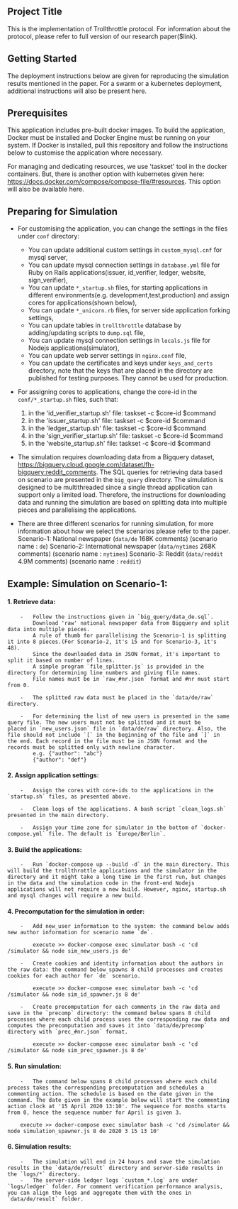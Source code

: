 <h2>Project Title</h2>

This is the implementation of Trollthrottle protocol. For information about the protocol, please refer to full version of our research paper($link).

<h2>Getting Started</h2>

The deployment instructions below are given for reproducing the simulation results mentioned in the paper. For a swarm or a kubernetes deployment, additional instructions will also be present here.

<h2>Prerequisites</h2>

This application includes pre-built docker images. To build the application, Docker must be installed and Docker Engine must be running on your system. If Docker is installed, pull this repository and follow the instructions below to customise the application where necessary.


For managing and dedicating resources, we use 'taskset' tool in the docker containers. But, there is another option with kubernetes given here: https://docs.docker.com/compose/compose-file/#resources. This option will also be available here.

<h2>Preparing for Simulation</h2>

*	For customising the application, you can change the settings in the files under `conf` directory:
	-	You can update additional custom settings in `custom_mysql.cnf` for mysql server,
	-	You can update mysql connection settings in `database.yml` file for Ruby on Rails applications(issuer, id_verifier, ledger, website, sign_verifier),
	-	You can update `*_startup.sh` files, for starting applications in different environments(e.g. development,test,production) and assign cores for applications(shown below),
	-	You can update `*_unicorn.rb` files, for server side application forking settings,
	-	You can update tables in `trollthrottle` database by adding/updating scripts to `dump.sql` file,
	-	You can update mysql connection settings in `locals.js` file for Nodejs applications(simulator),
	-	You can update web server settings in `nginx.conf` file,
	-	You can update the certificates and keys under `keys_and_certs` directory, note that the keys that are placed in the directory are published for testing purposes. They cannot be used for production. 

*	For assigning cores to applications, change the core-id in the `conf/*_startup.sh` files,
such that:
	1.	in the 'id_verifier_startup.sh' file:
		taskset -c $core-id $command
	2.	in the 'issuer_startup.sh' file:
		taskset -c $core-id $command
	3.	in the 'ledger_startup.sh' file:
		taskset -c $core-id $command
	4.	in the 'sign_verifier_startup.sh' file:
		taskset -c $core-id $command
	5.	in the 'website_startup.sh' file:
		taskset -c $core-id $command

*	The simulation requires downloading data from a Bigquery dataset, https://bigquery.cloud.google.com/dataset/fh-bigquery:reddit_comments.
	The SQL queries for retrieving data based on scenario are presented in the `big_query` directory. The simulation is designed to be multithreaded since a single thread application can support only a limited load.
	Therefore, the instructions for downloading data and running the simulation are based on splitting data into multiple pieces and parallelising the applications. 

*	There are three different scenarios for running simulation, for more information about how we select the scenarios please refer to the paper.
	Scenario-1: National newspaper (`data/de` 168K comments) (scenario name : `de`)
	Scenario-2: International newspaper (`data/nytimes` 268K comments) (scenario name : `nytimes`)
	Scenario-3: Reddit (`data/reddit` 4.9M comments) (scenario name : `reddit`)

<h2>	Example: Simulation on Scenario-1:</h2>

<h4>	1.	Retrieve data:</h4>

		-	Follow the instructions given in `big_query/data_de.sql`. 
			Download 'raw' national newspaper data from Bigquery and split data into multiple pieces.
			A rule of thumb for parallelising the Scenario-1 is splitting it into 8 pieces.(For Scenario-2, it's 15 and for Scenario-3, it's 48).
			Since the downloaded data in JSON format, it's important to split it based on number of lines.
			A simple program `file_splitter.js` is provided in the directory for determining line numbers and giving file names.
			File names must be in `raw_#nr.json` format and #nr must start from 0.

		-	The splitted raw data must be placed in the `data/de/raw` directory.

		-	For determining the list of new users is presented in the same query file. The new users must not be splitted and it must be 		placed in `new_users.json` file in `data/de/raw` directory. Also, the file should not include `[` in the beginning of the file and `]` in the end. Each record in the file must be in JSON format and the records must be splitted only with newline character. 
			e.g. {"author": "abc"}
			{"author": "def"}


<h4>	2.	Assign application settings:</h4>
	
		-	Assign the cores with core-ids to the applications in the `startup.sh` files, as presented above.

		-	Clean logs of the applications. A bash script `clean_logs.sh` presented in the main directory.

		-	Assign your time zone for simulator in the bottom of `docker-compose.yml` file. The default is `Europe/Berlin`.

<h4>	3.	Build the applications:</h4>

		-	Run `docker-compose up --build -d` in the main directory. This will build the trollthrottle applications and the simulator in the directory and it might take a long time in the first run, but changes in the data and the simulation code in the front-end Nodejs applications will not require a new build. However, nginx, startup.sh and mysql changes will require a new build. 

<h4>	4.	Precomputation for the simulation in order:</h4>

		-	Add new_user information to the system: the command below adds new author information for scenario name `de`.

			execute >> docker-compose exec simulator bash -c 'cd /simulator && node sim_new_users.js de'

		-	Create cookies and identity information about the authors in the raw data: the command below spawns 8 child processes and creates cookies for each author for `de` scenario.

			execute >> docker-compose exec simulator bash -c 'cd /simulator && node sim_id_spawner.js 8 de'

		-	Create precomputation for each comments in the raw data and save in the `precomp` directory: the command below spans 8 child processes where each child process uses the corresponding raw data and computes the precomputation and saves it into `data/de/precomp` directory with `prec_#nr.json` format.

			execute >> docker-compose exec simulator bash -c 'cd /simulator && node sim_prec_spawner.js 8 de'

<h4>	5.	Run simulation:</h4>

		-	The command below spans 8 child processes where each child process takes the corresponding precomputation and schedules a commenting action. The schedule is based on the date given in the command. The date given in the example below will start the commenting action clock at '15 April 2020 13:10'. The sequence for months starts from 0, hence the sequence number for April is given 3. 

		execute >> docker-compose exec simulator bash -c 'cd /simulator && node simulation_spawner.js 8 de 2020 3 15 13 10'

<h4>	6.	Simulation results:</h4>

		-	The simulation will end in 24 hours and save the simulation results in the `data/de/result` directory and server-side results in the `logs/*` directory.
		-	The server-side ledger logs `custom_*.log` are under `logs/ledger` folder. For comment verification performance analysis, you can align the logs and aggregate them with the ones in `data/de/result` folder.
 


